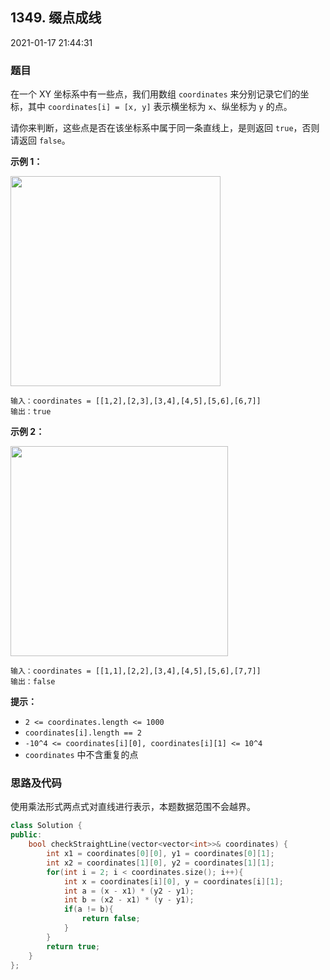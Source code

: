 ## 1349. 缀点成线

2021-01-17 21:44:31

### 题目

在一个 XY 坐标系中有一些点，我们用数组 ``coordinates`` 来分别记录它们的坐标，其中 ``coordinates[i] = [x, y]`` 表示横坐标为 ``x``、纵坐标为 ``y`` 的点。

请你来判断，这些点是否在该坐标系中属于同一条直线上，是则返回 ``true``，否则请返回 ``false``。

 

**示例 1：**

<img alt="" src="https://assets.leetcode-cn.com/aliyun-lc-upload/uploads/2019/10/19/untitled-diagram-2.jpg" style="height: 336px; width: 336px;">

```
输入：coordinates = [[1,2],[2,3],[3,4],[4,5],[5,6],[6,7]]
输出：true
```

**示例 2：**

**<img alt="" src="https://assets.leetcode-cn.com/aliyun-lc-upload/uploads/2019/10/19/untitled-diagram-1.jpg" style="height: 336px; width: 348px;">**

```
输入：coordinates = [[1,1],[2,2],[3,4],[4,5],[5,6],[7,7]]
输出：false
```

 

**提示：**


- ``2 <= coordinates.length <= 1000``
- ``coordinates[i].length == 2``
- ``-10^4 <= coordinates[i][0], coordinates[i][1] <= 10^4``
- ``coordinates`` 中不含重复的点



### 思路及代码

使用乘法形式两点式对直线进行表示，本题数据范围不会越界。

```cpp
class Solution {
public:
    bool checkStraightLine(vector<vector<int>>& coordinates) {
        int x1 = coordinates[0][0], y1 = coordinates[0][1];
        int x2 = coordinates[1][0], y2 = coordinates[1][1];
        for(int i = 2; i < coordinates.size(); i++){
            int x = coordinates[i][0], y = coordinates[i][1];
            int a = (x - x1) * (y2 - y1);
            int b = (x2 - x1) * (y - y1);
            if(a != b){
                return false;
            }
        }
        return true;
    }
};
```